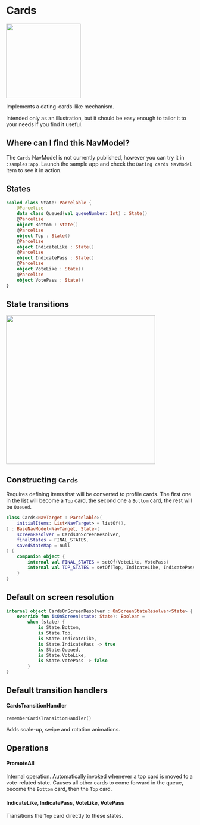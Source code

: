 # Cards

<img src="https://cdn-images-1.medium.com/max/1600/1*mEg8Ebem3Hd2knQSA0yI1A.gif" width="200">

Implements a dating-cards-like mechanism.

Intended only as an illustration, but it should be easy enough to tailor it to your needs if you find it useful.

## Where can I find this NavModel?

The `Cards` NavModel is not currently published, however you can try it in `:samples:app`. Launch the sample app and check the `Dating cards NavModel` item to see it in action.



## States

```kotlin
sealed class State: Parcelable {
    @Parcelize
    data class Queued(val queueNumber: Int) : State()
    @Parcelize
    object Bottom : State()
    @Parcelize
    object Top : State()
    @Parcelize
    object IndicateLike : State()
    @Parcelize
    object IndicatePass : State()
    @Parcelize
    object VoteLike : State()
    @Parcelize
    object VotePass : State()
}
```

## State transitions

<img src="https://cdn-images-1.medium.com/max/1600/1*PLL5ip5-5LLjk3e9IhZIxA.png" width="400" />

## Constructing `Cards`

Requires defining items that will be converted to profile cards. The first one in the list will become a `Top` card, the second one a `Bottom` card, the rest will be `Queued`. 

```kotlin
class Cards<NavTarget : Parcelable>(
    initialItems: List<NavTarget> = listOf(),
) : BaseNavModel<NavTarget, State>(
    screenResolver = CardsOnScreenResolver,
    finalStates = FINAL_STATES,
    savedStateMap = null
) {
    companion object {
        internal val FINAL_STATES = setOf(VoteLike, VotePass)
        internal val TOP_STATES = setOf(Top, IndicateLike, IndicatePass)
    }
}
```

## Default on screen resolution

```kotlin
internal object CardsOnScreenResolver : OnScreenStateResolver<State> {
    override fun isOnScreen(state: State): Boolean =
        when (state) {
            is State.Bottom,
            is State.Top,
            is State.IndicateLike,
            is State.IndicatePass -> true
            is State.Queued,
            is State.VoteLike,
            is State.VotePass -> false
        }
}
```

## Default transition handlers

#### CardsTransitionHandler

`rememberCardsTransitionHandler()`

Adds scale-up, swipe and rotation animations.


## Operations

#### PromoteAll

Internal operation. Automatically invoked whenever a top card is moved to a vote-related state. Causes all other cards to come forward in the queue, become the `Bottom` card, then the `Top` card.


#### IndicateLike, IndicatePass, VoteLike, VotePass

Transitions the `Top` card directly to these states.

